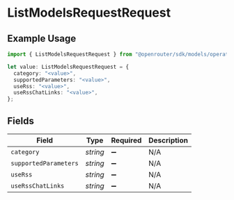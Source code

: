 # ListModelsRequestRequest

## Example Usage

```typescript
import { ListModelsRequestRequest } from "@openrouter/sdk/models/operations";

let value: ListModelsRequestRequest = {
  category: "<value>",
  supportedParameters: "<value>",
  useRss: "<value>",
  useRssChatLinks: "<value>",
};
```

## Fields

| Field                 | Type                  | Required              | Description           |
| --------------------- | --------------------- | --------------------- | --------------------- |
| `category`            | *string*              | :heavy_minus_sign:    | N/A                   |
| `supportedParameters` | *string*              | :heavy_minus_sign:    | N/A                   |
| `useRss`              | *string*              | :heavy_minus_sign:    | N/A                   |
| `useRssChatLinks`     | *string*              | :heavy_minus_sign:    | N/A                   |